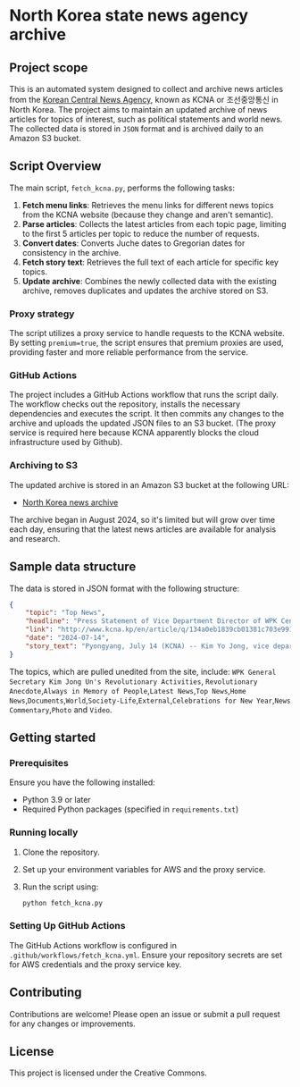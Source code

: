 
# North Korea state news agency archive

## Project scope

This is an automated system designed to collect and archive news articles from the [Korean Central News Agency](http://www.kcna.kp/en), known as KCNA or 조선중앙통신 in North Korea. The project aims to maintain an updated archive of news articles for topics of interest, such as political statements and world news. The collected data is stored in `JSON` format and is archived daily to an Amazon S3 bucket.

## Script Overview

The main script, `fetch_kcna.py`, performs the following tasks:

1. **Fetch menu links**: Retrieves the menu links for different news topics from the KCNA website (because they change and aren't semantic).
2. **Parse articles**: Collects the latest articles from each topic page, limiting to the first 5 articles per topic to reduce the number of requests.
3. **Convert dates**: Converts Juche dates to Gregorian dates for consistency in the archive.
4. **Fetch story text**: Retrieves the full text of each article for specific key topics.
5. **Update archive**: Combines the newly collected data with the existing archive, removes duplicates and updates the archive stored on S3.

### Proxy strategy

The script utilizes a proxy service to handle requests to the KCNA website. By setting `premium=true`, the script ensures that premium proxies are used, providing faster and more reliable performance from the service.  

### GitHub Actions

The project includes a GitHub Actions workflow that runs the script daily. The workflow checks out the repository, installs the necessary dependencies and executes the script. It then commits any changes to the archive and uploads the updated JSON files to an S3 bucket. (The proxy service is required here because KCNA apparently blocks the cloud infrastructure used by Github).

### Archiving to S3

The updated archive is stored in an Amazon S3 bucket at the following URL:

- [North Korea news archive](https://stilesdata.com/north-korea-news/headlines.json)

The archive began in August 2024, so it's limited but will grow over time each day, ensuring that the latest news articles are available for analysis and research.

## Sample data structure

The data is stored in JSON format with the following structure:

```json
{
    "topic": "Top News",
    "headline": "Press Statement of Vice Department Director of WPK Central Committee Kim Yo Jong",
    "link": "http://www.kcna.kp/en/article/q/134a0eb1839cb01381c703e99144182116b5c41fea8bd4fb75e6da9cf995125e.kcmsf",
    "date": "2024-07-14",
    "story_text": "Pyongyang, July 14 (KCNA) -- Kim Yo Jong, vice department director of the Central Committee of the Workers' Party of Korea, released the following press statement on Sunday afternoon:\nToday I was informed that dirty leaflets and things of the ROK scum have been found again in the border area and some deep areas of the Democratic People's Republic of Korea.\nSimilar information was continuously reported by party organizations, military and social organizations at all levels on Sunday morning.\nAccording to the information, the rubbishes were found in 17 places in Jangphung County of North Hwanghae Province and the area adjacent to it.\nUnits of the Korean People's Army, the Worker-Peasant Red Guards, public security and state security organs at all levels near the border are now making an all-out search, throwing into fire and disposing of the found rubbishes according to the regulation of dealing with enemy-dropped objects and providing against the possibility to find such things in addition.\nDespite the repeated warnings of the DPRK, the ROK scum are not stopping this crude and dirty play.\nAs already warned, the scum, who are resorting to do this play, will be more strongly criticized by their people.\nWe have fully introduced our countermeasure in such situation.\nThe ROK clans will be tired from suffering a bitter embarrassment and must be ready for paying a very high price for their dirty play. -0-"
}
```

The topics, which are pulled unedited from the site, include: `WPK General Secretary Kim Jong Un's Revolutionary Activities`, `Revolutionary Anecdote`,`Always in Memory of People`,`Latest News`,`Top News`,`Home News`,`Documents`,`World`,`Society-Life`,`External`,`Celebrations for New Year`,`News Commentary`,`Photo` and `Video`.


## Getting started

### Prerequisites

Ensure you have the following installed:

- Python 3.9 or later
- Required Python packages (specified in `requirements.txt`)

### Running locally

1. Clone the repository.
2. Set up your environment variables for AWS and the proxy service.
3. Run the script using:

   ```bash
   python fetch_kcna.py
   ```

### Setting Up GitHub Actions

The GitHub Actions workflow is configured in `.github/workflows/fetch_kcna.yml`. Ensure your repository secrets are set for AWS credentials and the proxy service key. 

## Contributing

Contributions are welcome! Please open an issue or submit a pull request for any changes or improvements.

## License

This project is licensed under the Creative Commons. 
